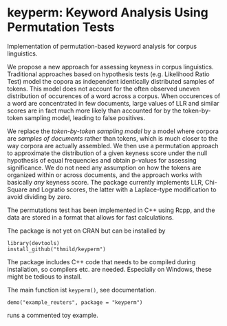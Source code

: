 # keyperm: Keyword Analysis Using Permutation Tests

Implementation of permutation-based keyword analysis for corpus linguistics.

We propose a new approach for assessing keyness in corpus linguistics. Traditional approaches based on hypothesis tests (e.g. Likelihood Ratio Test) model the copora as independent identically distributed samples of tokens. This model does not account for the often observed uneven distribution of occurences of a word across a corpus. When occurences of a word are concentrated in few documents, large values of LLR and similar scores are in fact much more likely than accounted for by the token-by-token sampling model, leading to false positives.  

We replace the *token-by-token sampling model* by a model where corpora are *samples of documents* rather than tokens, which is much closer to the way corpora are actually assembled. We then use a permutation approach to approximate the distribution of a given keyness score under the null hypothesis of equal frequencies and obtain p-values for assessing significance. We do not need any assumption on how the tokens are organized within or across documents, and the approach works with basically *any* keyness score. The package currently implements LLR, Chi-Square and Logratio scores, the latter with a Laplace-type modification to avoid dividing by zero. 

The permutations test has been implemented in C++ using Rcpp, and the data are stored in a format that allows for fast calculations. 

The package is not yet on CRAN but can be installed by

``` 
library(devtools)
install_github("thmild/keyperm")
```

The package includes C++ code that needs to be compiled during installation, so compilers etc. are needed. Especially on Windows, these might be tedious to install. 

The main function ist `keyperm()`, see documentation. 

```
demo("example_reuters", package = "keyperm")
```

runs a commented toy example. 
